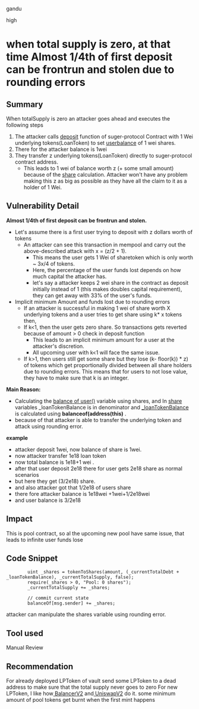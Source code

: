 gandu

high

# when total supply is zero, at that time Almost 1/4th of first deposit can be frontrun and stolen due to rounding errors

## Summary
When totalSupply is zero an attacker goes ahead and executes the following steps

1. The attacker calls [deposit](https://github.com/Surge-fi/surge-protocol-v1/blob/b7cb1dc2a2dcb4bf22c765a4222d7520843187c6/src/Pool.sol#L307) function of suger-protocol Contract with 1 Wei underlying tokens(LoanToken) to set [userbalance](https://github.com/Surge-fi/surge-protocol-v1/blob/b7cb1dc2a2dcb4bf22c765a4222d7520843187c6/src/Pool.sol#L329) of  1 wei shares. 
2. There for the attacker balance is 1wei 
3. They transfer z underlying tokens(LoanToken)  directly to suger-protocol contract address.
    - This leads to 1 wei of balance worth z (+ some small amount) because of the [share](https://github.com/Surge-fi/surge-protocol-v1/blob/b7cb1dc2a2dcb4bf22c765a4222d7520843187c6/src/Pool.sol#L324) calculation. 
Attacker won't have any problem making this z as big as possible as they have all the claim to it as a holder of 1 Wei. 




## Vulnerability Detail
**Almost 1/4th of first deposit can be frontrun and stolen.**
- Let's assume there is a first user trying to deposit with z dollars worth of tokens
  - An attacker can see this transaction in mempool and carry out the above-described attack with x = (z/2 + 1).
    - This means the user gets 1 Wei of sharetoken which is only worth ~ 3x/4 of tokens.
    - Here, the percentage of the user funds lost depends on how much capital the attacker has. 
    - let's say a attacker keeps 2 wei share in the contract as deposit  initially instead of 1 (this makes doubles capital requirement), they can get away with 33% of the user's funds.
- Implicit minimum Amount and funds lost due to rounding errors
  - If an attacker is successful in making 1 wei of share worth X underlying tokens and a user tries to get share using k* x tokens then,
   - If k<1, then the user gets zero share. So transactions gets reverted because of amount > 0 check in deposit function 
     - This leads to an implicit minimum amount for a user at the attacker's discretion.
     - All upcoming user with k<1 will face the same issue.
  - If k>1, then users still get some share but they lose (k- floor(k)) * z) of tokens which get proportionally divided between all share  holders due to rounding errors.
This means that for users to not lose value, they have to make sure that k is an integer.

**Main Reason:**

- Calculating the [balance of user()](https://github.com/Surge-fi/surge-protocol-v1/blob/b7cb1dc2a2dcb4bf22c765a4222d7520843187c6/src/Pool.sol#L329) variable using shares, and In [share](https://github.com/Surge-fi/surge-protocol-v1/blob/b7cb1dc2a2dcb4bf22c765a4222d7520843187c6/src/Pool.sol#L324) variables _loanTokenBalance is in denominator and  [_loanTokenBalance](https://github.com/Surge-fi/surge-protocol-v1/blob/b7cb1dc2a2dcb4bf22c765a4222d7520843187c6/src/Pool.sol#L308) is calculated using **balanceof(address(this)** .
- because of that attacker is able to transfer the underlying token and attack using rounding error. 


**example**
- attacker deposit 1wei, now balance of share is 1wei.
- now attacker transfer 1e18 loan token 
- now total balance is 1e18+1 wei  .
- after that user deposit 2e18 there for user gets 2e18 share as normal scenarios 
- but here they get (3/2e18) share. 
- and also attacker got that 1/2e18 of users share 
- there fore attacker balance is 1e18wei +1wei+1/2e18wei
- and user balance is 3/2e18 



## Impact
This is pool contract, so al the upcoming new pool have same issue, that leads to infinite user funds lose 

## Code Snippet
```solidity
        uint _shares = tokenToShares(amount, (_currentTotalDebt + _loanTokenBalance), _currentTotalSupply, false);
        require(_shares > 0, "Pool: 0 shares");
        _currentTotalSupply += _shares;

        // commit current state
        balanceOf[msg.sender] += _shares;
```
attacker can manipulate the shares variable using rounding error. 
       
## Tool used
Manual Review

## Recommendation
For already deployed LPToken of vault send some LPToken to a dead address to make sure that the total supply never goes to zero
        For new LPToken, I like how[ BalancerV2](https://github.com/balancer/balancer-v2-monorepo/blob/master/pkg/pool-utils/contracts/BasePool.sol#L269-L283) and[ UniswapV2](https://github.com/Uniswap/v2-core/blob/master/contracts/UniswapV2Pair.sol#L119-L121) do it. some minimum amount of pool tokens get burnt when the first mint happens